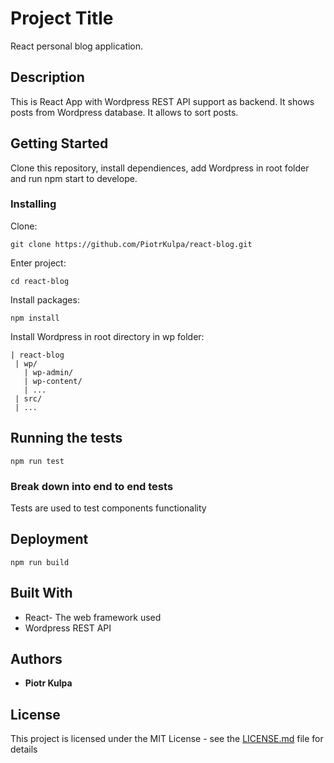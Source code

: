 # Project Title

React personal blog application.

## Description

This is React App with Wordpress REST API support as backend. It shows posts from Wordpress database. It allows to sort posts.

## Getting Started

Clone this repository, install dependiences, add Wordpress in root folder and run npm start to develope.

### Installing

Clone:

```
git clone https://github.com/PiotrKulpa/react-blog.git
```

Enter project:

```
cd react-blog
```

Install packages:

```
npm install
```

Install Wordpress in root directory in wp folder:

```
| react-blog
 | wp/
   | wp-admin/
   | wp-content/
   | ...
 | src/
 | ...
```


## Running the tests

```
npm run test
```

### Break down into end to end tests

Tests are used to test components functionality

## Deployment

```
npm run build
```

## Built With

* React- The web framework used
* Wordpress REST API

## Authors

* **Piotr Kulpa**

## License

This project is licensed under the MIT License - see the [LICENSE.md](LICENSE.md) file for details
